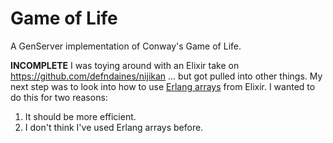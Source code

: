 # Game of Life

A GenServer implementation of Conway's Game of Life.

**INCOMPLETE** I was toying around with an Elixir take on
https://github.com/defndaines/nijikan ... but got pulled into other things. My
next step was to look into how to use
[Erlang arrays](https://www.erlang.org/doc/man/array.html) from Elixir. I
wanted to do this for two reasons:
  1. It should be more efficient.
  1. I don't think I've used Erlang arrays before.
